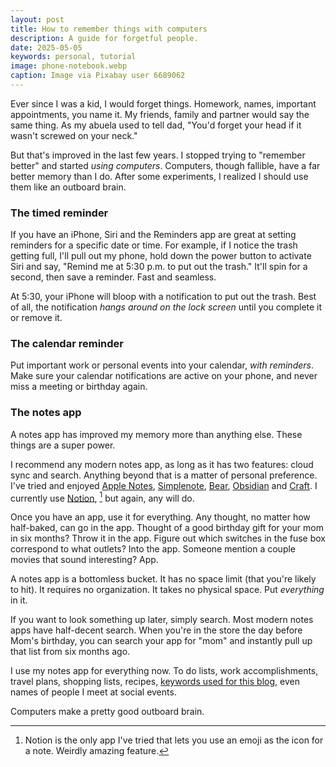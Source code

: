 ```yaml
---
layout: post
title: How to remember things with computers
description: A guide for forgetful people.
date: 2025-05-05
keywords: personal, tutorial
image: phone-notebook.webp
caption: Image via Pixabay user 6689062
---
```


Ever since I was a kid, I would forget things. Homework, names, important appointments, you name it. My friends, family and partner would say the same thing. As my abuela used to tell dad, "You'd forget your head if it wasn't screwed on your neck."

But that's improved in the last few years. I stopped trying to "remember better" and started _using computers_. Computers, though fallible, have a far better memory than I do. After some experiments, I realized I should use them like an outboard brain.

### The timed reminder

If you have an iPhone, Siri and the Reminders app are great at setting reminders for a specific date or time. For example, if I notice the trash getting full, I'll pull out my phone, hold down the power button to activate Siri and say, "Remind me at 5:30 p.m. to put out the trash." It'll spin for a second, then save a reminder. Fast and seamless.

At 5:30, your iPhone will bloop with a notification to put out the trash. Best of all, the notification _hangs around on the lock screen_ until you complete it or remove it.

### The calendar reminder

Put important work or personal events into your calendar, _with reminders_. Make sure your calendar notifications are active on your phone, and never miss a meeting or birthday again.

### The notes app

A notes app has improved my memory more than anything else. These things are a super power.

I recommend any modern notes app, as long as it has two features: cloud sync and search. Anything beyond that is a matter of personal preference. I've tried and enjoyed [Apple Notes](https://support.apple.com/guide/icloud/notes-on-icloudcom-overview-mm6704cac5/icloud), [Simplenote](https://simplenote.com), [Bear](https://bear.app), [Obsidian](https://obsidian.md) and [Craft](https://www.craft.do). I currently use [Notion](https://www.notion.com), [^1] but again, any will do.

[^1]: Notion is the only app I've tried that lets you use an emoji as the icon for a note. Weirdly amazing feature.

Once you have an app, use it for everything. Any thought, no matter how half-baked, can go in the app. Thought of a good birthday gift for your mom in six months? Throw it in the app. Figure out which switches in the fuse box correspond to what outlets? Into the app. Someone mention a couple movies that sound interesting? App.

A notes app is a bottomless bucket. It has no space limit (that you're likely to hit). It requires no organization. It takes no physical space. Put _everything_ in it.

If you want to look something up later, simply search. Most modern notes apps have half-decent search. When you're in the store the day before Mom's birthday, you can search your app for "mom" and instantly pull up that list from six months ago.

I use my notes app for everything now. To do lists, work accomplishments, travel plans, shopping lists, recipes, [keywords used for this blog](/blog/keywords), even names of people I meet at social events.

Computers make a pretty good outboard brain.
